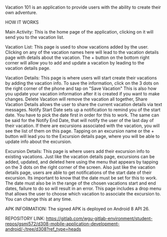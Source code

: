 

Vacation 101 is an application to provide users with the ability to create their own adventure. 

HOW IT WORKS

Main Activity: This is the home page of the application, clicking on it will send you to the vacation list.

Vacation List: This page is used to show vacations added by the user. Clicking on any of the vacation names here will lead to the vacation details page with details about the vacation. 
The + button on the bottom right corner will allow you to add and update a vacation by leading to the vacation details page. 

Vacation Details: This page is where users will start create their vacations by adding the vacation info. To save the information, click on the 3 dots on the right corner of the phone and tap on "Save Vacation"
This is also how you update your vacation information after it is created if you want to make changes. Delete Vacation will remove the vacation all together, Share Vacation Details allows the user to share the current vacation details via text messages. 
Notify Start Date sets up a notification to remind you of the start date. You have to pick the date first in order for this to work. The same can be said for the Notify End Date, that will notify the user of the last day of their vacation.
If there are excursions associated with the vacation, you will see the list of them on this page. Tapping on an excursion name or the + button will lead you to the Excursion details page, where you will be able to update info about the excursion.

Excursion Details: This page is where users add their excursion info to existing vacations. Just like the vacation details page, excursions can be added, updated, and deleted here using the menu that appears by tapping on the 3 dots on the right corner of the screen.
Also just like the vacation details page, users are able to get notifications of the start date of their excursion. Its important to know that the date must be set for this to work. The date must also be in the range of the chosen vacations start and end dates, failure to do so will result in an error.
This page includes a drop menu that allows the user to choose which vacation to associate the excursion to. You can change this at any time. 

APK INFORMATION: The signed APK is deployed on Android 8 API 26.

REPOSITORY LINK: https://gitlab.com/wgu-gitlab-environment/student-repos/gsmi572/d308-mobile-application-development-android/-/tree/d308?ref_type=heads